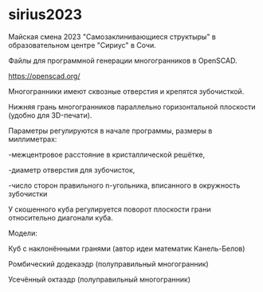 # sirius2023
Майская смена 2023 "Самозаклинивающиеся структыры" в образовательном центре "Сириус" в Сочи.

Файлы для программной генерации многогранников в OpenSCAD.

https://openscad.org/

Многогранники имеют сквозные отверстия и крепятся зубочисткой.

Нижняя грань многогранников параллельно горизонтальной плоскости (удобно для 3D-печати).


Параметры регулируются в начале программы, размеры в миллиметрах: 

-межцентровое расстояние в кристаллической решётке,

-диаметр отверстия для зубочисток,

-число сторон правильного n-угольника, вписанного в окружность зубочистки

У скошенного куба регулируется поворот плоскости грани относительно диагонали куба.


Модели:

Куб с наклонёнными гранями (автор идеи математик Канель-Белов)

Ромбический додекаэдр (полуправильный многогранник)

Усечённый октаэдр (полуправильный многогранник)
